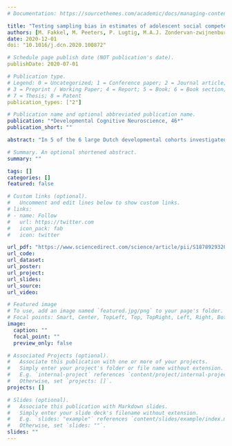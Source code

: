 ```yaml
---
# Documentation: https://sourcethemes.com/academic/docs/managing-content/

title: "Testing sampling bias in estimates of adolescent social competence and behavioral control"
authors: [M. Fakkel, M. Peeters, P. Lugtig, M.A.J. Zondervan-zwijnenburg, E. Blok, T. White, M. Van Der Meulen, S.T. Kevenaar, G. Willemsen, M. Bartels, D.I. Boomsma, H. Schmengler, S. Branje, W.A.M. Vollebergh 
date: 2020-12-01
doi: "10.1016/j.dcn.2020.100872"

# Schedule page publish date (NOT publication's date).
publishDate: 2020-07-01

# Publication type.
# Legend: 0 = Uncategorized; 1 = Conference paper; 2 = Journal article;
# 3 = Preprint / Working Paper; 4 = Report; 5 = Book; 6 = Book section;
# 7 = Thesis; 8 = Patent
publication_types: ["2"]

# Publication name and optional abbreviated publication name.
publication: "*Developmental Cognitive Neuroscience, 46*"
publication_short: ""

abstract: "In 5 of the 6 large Dutch developmental cohorts investigated here, lower SES adolescents are underrepresented and higher SES adolescents overrepresented. With former studies clearly revealing differences between SES strata in adolescent social competence and behavioral control, this misrepresentation may contribute to an overestimation of normative adolescent competence. Using a raking procedure, we used national census statistics to weigh the cohorts to be more representative of the Dutch population. Contrary to our expectations, in all cohorts, little to no differences between SES strata were found in the two outcomes. Accordingly, no differences between weighted and unweighted mean scores were observed across all cohorts. Furthermore, no clear change in correlations between social competence and behavioral control was found. These findings are most probably explained by the fact that measures of SES in the samples were quite limited, and the low SES participants in the cohorts could not be considered as representative of the low SES groups in the general population. Developmental outcomes associated with SES may be affected by a raking procedure in other cohorts that have a sufficient number and sufficient variation of low SES adolescents."

# Summary. An optional shortened abstract.
summary: ""

tags: []
categories: []
featured: false

# Custom links (optional).
#   Uncomment and edit lines below to show custom links.
# links:
# - name: Follow
#   url: https://twitter.com
#   icon_pack: fab
#   icon: twitter

url_pdf: "https://www.sciencedirect.com/science/article/pii/S1878929320300608/pdfft?md5=bb04bf9436f860ddf50b1bf9d659b69e&pid=1-s2.0-S1878929320300608-main.pdf "
url_code:
url_dataset:
url_poster:
url_project:
url_slides:
url_source:
url_video:

# Featured image
# To use, add an image named `featured.jpg/png` to your page's folder. 
# Focal points: Smart, Center, TopLeft, Top, TopRight, Left, Right, BottomLeft, Bottom, BottomRight.
image:
  caption: ""
  focal_point: ""
  preview_only: false

# Associated Projects (optional).
#   Associate this publication with one or more of your projects.
#   Simply enter your project's folder or file name without extension.
#   E.g. `internal-project` references `content/project/internal-project/index.md`.
#   Otherwise, set `projects: []`.
projects: []

# Slides (optional).
#   Associate this publication with Markdown slides.
#   Simply enter your slide deck's filename without extension.
#   E.g. `slides: "example"` references `content/slides/example/index.md`.
#   Otherwise, set `slides: ""`.
slides: ""
---
```

